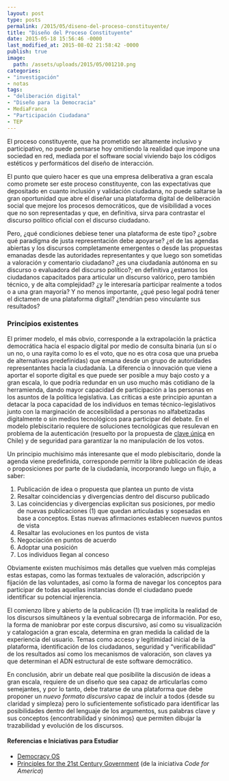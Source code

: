 ```yaml
---
layout: post
type: posts
permalink: /2015/05/diseno-del-proceso-constituyente/
title: "Diseño del Proceso Constituyente"
date: 2015-05-18 15:56:46 -0000
last_modified_at: 2015-08-02 21:58:42 -0000
publish: true
image:
  path: /assets/uploads/2015/05/001210.png
categories:
- "investigación"
- notas
tags:
- "deliberación digital"
- "Diseño para la Democracia"
- MediaFranca
- "Participación Ciudadana"
- TEP
---
```

El proceso constituyente, que ha prometido ser altamente inclusivo y participativo, no puede pensarse hoy omitiendo la realidad que impone una sociedad en red, mediada por el software social viviendo bajo los códigos estéticos y performáticos del diseño de interacción.

El punto que quiero hacer es que una empresa deliberativa a gran escala como promete ser este proceso constituyente, con las expectativas que depositado en cuanto inclusión y validación ciudadana, no puede saltarse la gran oportunidad que abre el diseñar una plataforma digital de deliberación social que mejore los procesos democráticos, que de visibilidad a voces que no son representadas y que, en definitiva, sirva para contrastar el discurso político oficial con el discurso ciudadano.

Pero, ¿qué condiciones debiese tener una plataforma de este tipo? ¿sobre qué paradigma de justa representación debe apoyarse? ¿el de las agendas abiertas y los discursos completamente emergentes o desde las propuestas emanadas desde las autoridades representantes y que luego son sometidas a valoración y comentario ciudadano? ¿es una ciudadanía autónoma en su discurso o evaluadora del discurso político?; en definitiva ¿estamos los ciudadanos capacitados para articular un discurso valórico, pero también técnico, y de alta complejidad? ¿y le interesaría participar realmente a todos o a una gran mayoría? Y no menos importante, ¿qué peso legal podrá tener el dictamen de una plataforma digital? ¿tendrían peso vinculante sus resultados?

### Principios existentes

El primer modelo, el más obvio, corresponde a la extrapolación la práctica democrática hacia el espacio digital por medio de consulta binaria (un sí o un no, o una rayita como lo es el voto, que no es otra cosa que una prueba de alternativas predefinidas) que emana desde un grupo de autoridades representantes hacia la ciudadanía. La diferencia o innovación que viene a aportar el soporte digital es que puede ser posible a muy bajo costo y a gran escala, lo que podría redundar en un uso mucho más cotidiano de la herramienda, dando mayor capacidad de participación a las personas en los asuntos de la política legislativa. Las críticas a este principio apuntan a detacar la poca capacidad de los individuos en temas técnico-legislativos junto con la marginación de accesibilidad a personas no alfabetizadas digitalmente o sin medios tecnológicos para participar del debate. En el modelo plebiscitario requiere de soluciones tecnológicas que resulevan en problema de la autenticación (resuelto por la propuesta de [clave única](https://www.claveunica.cl/) en Chile) y de seguridad para garantizar la no manipulación de los votos.

Un principio muchísimo más interesante que el modo plebiscitario, donde la agenda viene predefinida, corresponde permitir la libre publicación de ideas o proposiciones por parte de la ciudadanía, incorporando luego un flujo, a saber:

  1. Publicación de idea o propuesta que plantea un punto de vista
  2. Resaltar coincidencias y divergencias dentro del discurso publicado
  3. Las coincidencias y divergencias explicitan sus posiciones, por medio de nuevas publicaciones (1) que quedan articuladas y sopesadas en base a conceptos. Estas nuevas afirmaciones establecen nuevos puntos de vista
  4. Resaltar las evoluciones en los puntos de vista
  5. Negociación en puntos de acuerdo
  6. Adoptar una posición
  7. Los individuos llegan al conceso

Obviamente existen muchísimos más detalles que vuelven más complejas estas estapas, como las formas textuales de valoración, adscripción y fijación de las voluntades, así como la forma de navegar los conceptos para participar de todas aquellas instancias donde el ciudadano puede identificar su potencial injerencia.

El comienzo libre y abierto de la publicación (1) trae implícita la realidad de los discursos simultáneos y la eventual sobrecarga de información. Por eso, la forma de maniobrar por este corpus discursivo, así como su visualización y catalogación a gran escala, determina en gran medida la calidad de la experiencia del usuario. Temas como acceso y legitimidad inicial de la plataforma, identificación de los ciudadanos, seguridad y “verificabilidad” de los resultados así como los mecanismos de valoración, son claves ya que determinan el ADN estructural de este software democrático.

En conclusión, abrir un debate real que posibilite la discusión de ideas a gran escala, requiere de un diseño que sea capaz de articularlas como semejantes, y por lo tanto, debe tratarse de una plataforma que debe proponer un _nuevo_ _formato discursivo_ capaz de incluir a todos {desde su claridad y simpleza} pero lo suficientemente sofisticado para identificar las posibilidades dentro del lenguaje de los argumentos, sus palabras clave y sus conceptos {encontrabilidad y sinónimos} que permiten dibujar la trazabilidad y evolución de los discursos.

#### Referencias e Iniciativas para Estudiar

* [Democracy OS](http://democracyos.org/)
* [Principles for the 21st Century Government](https://www.codeforamerica.org/governments/principles/) (de la iniciativa _Code for America_)
